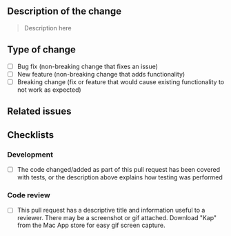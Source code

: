 ## Description of the change

> Description here

## Type of change
- [ ] Bug fix (non-breaking change that fixes an issue)
- [ ] New feature (non-breaking change that adds functionality)
- [ ] Breaking change (fix or feature that would cause existing functionality to not work as expected)

## Related issues

## Checklists

### Development

- [ ] The code changed/added as part of this pull request has been covered with tests, or the description above explains how testing was performed

### Code review

- [ ]  This pull request has a descriptive title and information useful to a reviewer. There may be a screenshot or gif attached. Download "Kap" from the Mac App store for easy gif screen capture.
